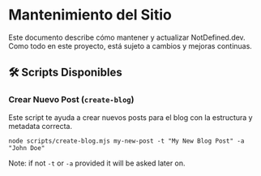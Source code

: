 # Mantenimiento del Sitio

Este documento describe cómo mantener y actualizar NotDefined.dev. Como todo en este proyecto, está sujeto a cambios y mejoras continuas.

## 🛠️ Scripts Disponibles

### Crear Nuevo Post (`create-blog`)

Este script te ayuda a crear nuevos posts para el blog con la estructura y metadata correcta.

```
node scripts/create-blog.mjs my-new-post -t "My New Blog Post" -a "John Doe"
```

Note: if not `-t` or `-a` provided it will be asked later on.
